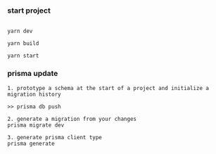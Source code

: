 ### start project

```

yarn dev

yarn build

yarn start

```

### prisma update

```
1. prototype a schema at the start of a project and initialize a migration history

>> prisma db push

2. generate a migration from your changes
prisma migrate dev

3. generate prisma client type
prisma generate
```
